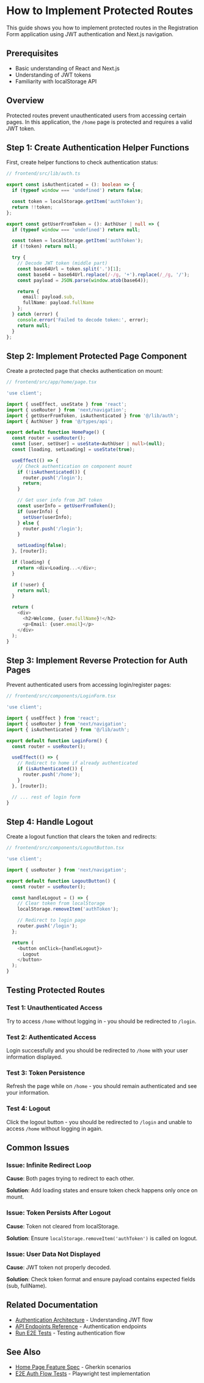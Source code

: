 # How to Implement Protected Routes

This guide shows you how to implement protected routes in the Registration Form application using JWT authentication and Next.js navigation.

## Prerequisites

- Basic understanding of React and Next.js
- Understanding of JWT tokens
- Familiarity with localStorage API

## Overview

Protected routes prevent unauthenticated users from accessing certain pages. In this application, the `/home` page is protected and requires a valid JWT token.

## Step 1: Create Authentication Helper Functions

First, create helper functions to check authentication status:

```typescript
// frontend/src/lib/auth.ts

export const isAuthenticated = (): boolean => {
  if (typeof window === 'undefined') return false;

  const token = localStorage.getItem('authToken');
  return !!token;
};

export const getUserFromToken = (): AuthUser | null => {
  if (typeof window === 'undefined') return null;

  const token = localStorage.getItem('authToken');
  if (!token) return null;

  try {
    // Decode JWT token (middle part)
    const base64Url = token.split('.')[1];
    const base64 = base64Url.replace(/-/g, '+').replace(/_/g, '/');
    const payload = JSON.parse(window.atob(base64));

    return {
      email: payload.sub,
      fullName: payload.fullName
    };
  } catch (error) {
    console.error('Failed to decode token:', error);
    return null;
  }
};
```

## Step 2: Implement Protected Page Component

Create a protected page that checks authentication on mount:

```typescript
// frontend/src/app/home/page.tsx

'use client';

import { useEffect, useState } from 'react';
import { useRouter } from 'next/navigation';
import { getUserFromToken, isAuthenticated } from '@/lib/auth';
import { AuthUser } from '@/types/api';

export default function HomePage() {
  const router = useRouter();
  const [user, setUser] = useState<AuthUser | null>(null);
  const [loading, setLoading] = useState(true);

  useEffect(() => {
    // Check authentication on component mount
    if (!isAuthenticated()) {
      router.push('/login');
      return;
    }

    // Get user info from JWT token
    const userInfo = getUserFromToken();
    if (userInfo) {
      setUser(userInfo);
    } else {
      router.push('/login');
    }

    setLoading(false);
  }, [router]);

  if (loading) {
    return <div>Loading...</div>;
  }

  if (!user) {
    return null;
  }

  return (
    <div>
      <h2>Welcome, {user.fullName}!</h2>
      <p>Email: {user.email}</p>
    </div>
  );
}
```

## Step 3: Implement Reverse Protection for Auth Pages

Prevent authenticated users from accessing login/register pages:

```typescript
// frontend/src/components/LoginForm.tsx

'use client';

import { useEffect } from 'react';
import { useRouter } from 'next/navigation';
import { isAuthenticated } from '@/lib/auth';

export default function LoginForm() {
  const router = useRouter();

  useEffect(() => {
    // Redirect to home if already authenticated
    if (isAuthenticated()) {
      router.push('/home');
    }
  }, [router]);

  // ... rest of login form
}
```

## Step 4: Handle Logout

Create a logout function that clears the token and redirects:

```typescript
// frontend/src/components/LogoutButton.tsx

'use client';

import { useRouter } from 'next/navigation';

export default function LogoutButton() {
  const router = useRouter();

  const handleLogout = () => {
    // Clear token from localStorage
    localStorage.removeItem('authToken');

    // Redirect to login page
    router.push('/login');
  };

  return (
    <button onClick={handleLogout}>
      Logout
    </button>
  );
}
```

## Testing Protected Routes

### Test 1: Unauthenticated Access
Try to access `/home` without logging in - you should be redirected to `/login`.

### Test 2: Authenticated Access
Login successfully and you should be redirected to `/home` with your user information displayed.

### Test 3: Token Persistence
Refresh the page while on `/home` - you should remain authenticated and see your information.

### Test 4: Logout
Click the logout button - you should be redirected to `/login` and unable to access `/home` without logging in again.

## Common Issues

### Issue: Infinite Redirect Loop

**Cause**: Both pages trying to redirect to each other.

**Solution**: Add loading states and ensure token check happens only once on mount.

### Issue: Token Persists After Logout

**Cause**: Token not cleared from localStorage.

**Solution**: Ensure `localStorage.removeItem('authToken')` is called on logout.

### Issue: User Data Not Displayed

**Cause**: JWT token not properly decoded.

**Solution**: Check token format and ensure payload contains expected fields (sub, fullName).

## Related Documentation

- [Authentication Architecture](../explanation/authentication-architecture.md) - Understanding JWT flow
- [API Endpoints Reference](../reference/api-endpoints.md) - Authentication endpoints
- [Run E2E Tests](./run-e2e-tests.md) - Testing authentication flow

## See Also

- [Home Page Feature Spec](../../specs/authentication/home-page.feature) - Gherkin scenarios
- [E2E Auth Flow Tests](../../tests/e2e/auth-flow.spec.ts) - Playwright test implementation
